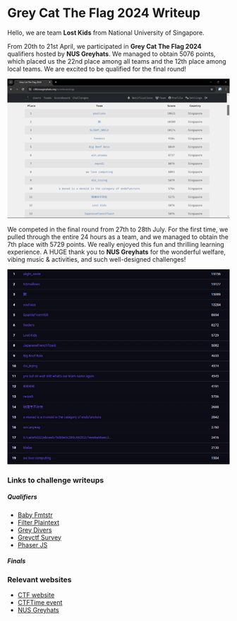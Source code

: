 <h1> Grey Cat The Flag 2024 Writeup </h1>

Hello, we are team **Lost Kids** from National University of Singapore. 

From 20th to 21st April, we participated in **Grey Cat The Flag 2024** qualifiers hosted by **NUS Greyhats**. We managed to obtain 5076 points, which placed us the 22nd place among all teams and the 12th place among local teams. We are excited to be qualified for the final round!

![ranking_qualifiers](ranking_qualifiers.png)

We competed in the final round from 27th to 28th July. For the first time, we pulled through the entire 24 hours as a team, and we managed to obtain the 7th place with 5729 points. We really enjoyed this fun and thrilling learning experience. A HUGE thank you to **NUS Greyhats** for the wonderful welfare, vibing music & activities, and such well-designed challenges!

![ranking_finals](ranking_finals.png)

<h3> Links to challenge writeups </h3>

<h5> Qualifiers </h5>

* [Baby Fmtstr](./qualifiers/pwn/baby-fmtstr/README.md)
* [Filter Plaintext](./qualifiers/crypto/filter_plaintext/README.md)
* [Grey Divers](./qualifiers/misc/grey-divers/README.md)
* [Greyctf Survey](./qualifiers/web/greyctf-survey/README.md)
* [Phaser JS](./qualifiers/rev/phaser-js/README.md)

<h5> Finals </h5>


<h3> Relevant websites </h3>

* [CTF website](https://ctfd.nusgreyhats.org/)
* [CTFTime event](https://ctftime.org/event/2242)
* [NUS Greyhats](https://nusgreyhats.org/)

